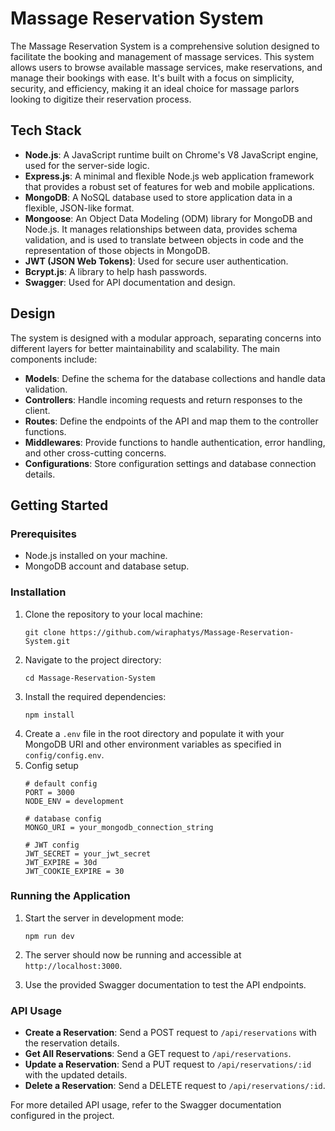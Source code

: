 # Massage Reservation System

The Massage Reservation System is a comprehensive solution designed to facilitate the booking and management of massage services. This system allows users to browse available massage services, make reservations, and manage their bookings with ease. It's built with a focus on simplicity, security, and efficiency, making it an ideal choice for massage parlors looking to digitize their reservation process.

## Tech Stack

- **Node.js**: A JavaScript runtime built on Chrome's V8 JavaScript engine, used for the server-side logic.
- **Express.js**: A minimal and flexible Node.js web application framework that provides a robust set of features for web and mobile applications.
- **MongoDB**: A NoSQL database used to store application data in a flexible, JSON-like format.
- **Mongoose**: An Object Data Modeling (ODM) library for MongoDB and Node.js. It manages relationships between data, provides schema validation, and is used to translate between objects in code and the representation of those objects in MongoDB.
- **JWT (JSON Web Tokens)**: Used for secure user authentication.
- **Bcrypt.js**: A library to help hash passwords.
- **Swagger**: Used for API documentation and design.

## Design

The system is designed with a modular approach, separating concerns into different layers for better maintainability and scalability. The main components include:

- **Models**: Define the schema for the database collections and handle data validation.
- **Controllers**: Handle incoming requests and return responses to the client.
- **Routes**: Define the endpoints of the API and map them to the controller functions.
- **Middlewares**: Provide functions to handle authentication, error handling, and other cross-cutting concerns.
- **Configurations**: Store configuration settings and database connection details.

## Getting Started

### Prerequisites

- Node.js installed on your machine.
- MongoDB account and database setup.

### Installation

1. Clone the repository to your local machine:
   ```
   git clone https://github.com/wiraphatys/Massage-Reservation-System.git
   ```
2. Navigate to the project directory:
   ```
   cd Massage-Reservation-System
   ```
3. Install the required dependencies:
   ```
   npm install
   ```
4. Create a `.env` file in the root directory and populate it with your MongoDB URI and other environment variables as specified in `config/config.env`.
5. Config setup
    ```
    # default config
    PORT = 3000
    NODE_ENV = development

    # database config
    MONGO_URI = your_mongodb_connection_string

    # JWT config
    JWT_SECRET = your_jwt_secret
    JWT_EXPIRE = 30d
    JWT_COOKIE_EXPIRE = 30
    ```


### Running the Application

1. Start the server in development mode:
   ```
   npm run dev
   ```
2. The server should now be running and accessible at `http://localhost:3000`.

3. Use the provided Swagger documentation to test the API endpoints.

### API Usage

- **Create a Reservation**: Send a POST request to `/api/reservations` with the reservation details.
- **Get All Reservations**: Send a GET request to `/api/reservations`.
- **Update a Reservation**: Send a PUT request to `/api/reservations/:id` with the updated details.
- **Delete a Reservation**: Send a DELETE request to `/api/reservations/:id`.

For more detailed API usage, refer to the Swagger documentation configured in the project.
